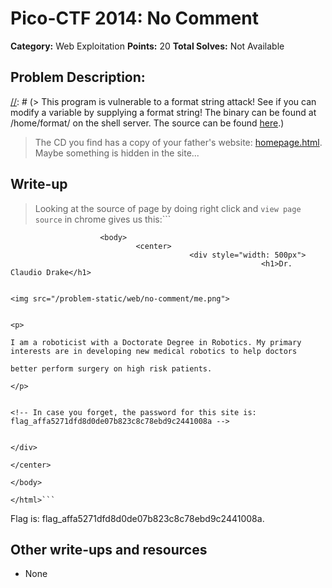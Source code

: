 # Pico-CTF 2014: No Comment

**Category:** Web Exploitation
**Points:** 20
**Total Solves:** Not Available
## Problem Description:

[//]: # (> This program is vulnerable to a format string attack! See if you can modify a variable by supplying a format string! The binary can be found at /home/format/ on the shell server. The source can be found [here](format.c).)
> The CD you find has a copy of your father's website: [homepage.html](https://picoctf.com/api/autogen/serve/homepage.html?static=false&pid=3099c443d360a2514f17f155fb65d5d2). Maybe something is hidden in the site...
## Write-up
[//]: # (> Your write up goes here.)
> Looking at the source of page by doing right click and `view page source` in chrome gives us this:```

<html>
	<head>
			<title>Dr. Claudio Drake's Personal Website</title>
				</head>
					
						<body>
								<center>
											<div style="width: 500px">
															<h1>Dr. Claudio Drake</h1>
																			
																							<img src="/problem-static/web/no-comment/me.png">
																											
																															<p>
																																				I am a roboticist with a Doctorate Degree in Robotics. My primary interests are in developing new medical robotics to help doctors 
																																				better perform surgery on high risk patients. 
																																								</p>
																																																
																																																				<!-- In case you forget, the password for this site is: flag_affa5271dfd8d0de07b823c8c78ebd9c2441008a -->
																																																									
																																																												</div>
																																																														</center>
																																																															</body>
																																																															</html>```
Flag is: flag_affa5271dfd8d0de07b823c8c78ebd9c2441008a.


## Other write-ups and resources

* None
